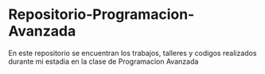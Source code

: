 # Repositorio-Programacion-Avanzada
En este repositorio se encuentran los trabajos, talleres y codigos realizados durante mi estadia en la clase de Programacion Avanzada

